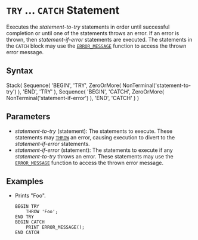 # `TRY` ... `CATCH` Statement

Executes the *statement-to-try* statements in order until successful completion or until one of the statements throws an error. If an error is thrown, then *statement-if-error* statements are executed. The statements in the `CATCH` block may use the [`ERROR_MESSAGE`](error_message_function.html) function to access the thrown error message.

## Syntax

<railroad-diagram>
Stack(
    Sequence(
        'BEGIN',
        'TRY',
        ZeroOrMore(
            NonTerminal('statement-to-try')
        ),
        'END',
        'TRY'
    ),
    Sequence(
        'BEGIN',
        'CATCH',
        ZeroOrMore(
            NonTerminal('statement-if-error')
        ),
        'END',
        'CATCH'
    )
)
</railroad-diagram>

## Parameters

- *statement-to-try* (statement): The statements to execute. These statements may [`THROW`](throw_statement.html) an error, causing execution to divert to the *statement-if-error* statements.
- *statement-if-error* (statement): The statements to execute if any *statement-to-try* throws an error. These statements may use the [`ERROR_MESSAGE`](error_message_function.html) function to access the thrown error message.

## Examples

- Prints "Foo".

    ```
    BEGIN TRY
        THROW 'Foo';
    END TRY
    BEGIN CATCH
        PRINT ERROR_MESSAGE();
    END CATCH
    ```
